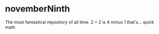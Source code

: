 # novemberNinth
The most fantastical repository of all time. 2 + 2 is 4 minus 1 that's... quick math
